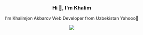 <h3 align="center">Hi 👋, I'm Khalim</h3>
<p align="center">I'm Khalimjon Akbarov Web Developer from Uzbekistan Yahooo🤔</p>

<div align="center"><img src="https://camo.githubusercontent.com/fadadf03ed4404b5b42ecc312deee7ab16189f93ff43fda3c82c134d0ce14e3e/68747470733a2f2f692e6962622e636f2f5770796251744e2f66756e6e792d646576656c6f7065722e676966">
</div>





